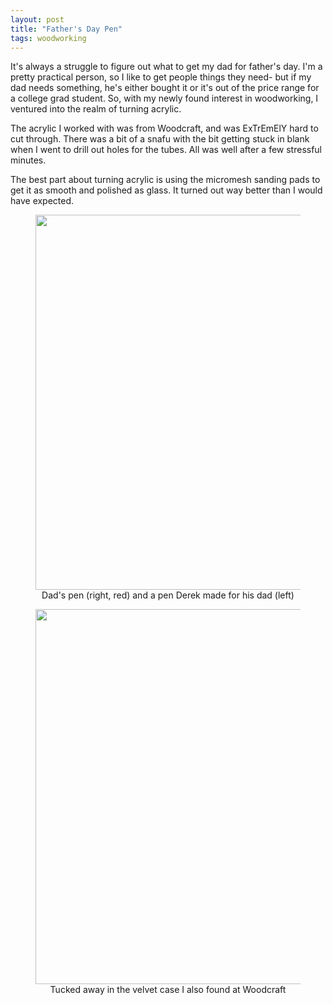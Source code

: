 ```yaml
---
layout: post
title: "Father's Day Pen"
tags: woodworking
---
```


It's always a struggle to figure out what to get my dad for father's day. I'm a pretty practical person, so I like to get people things they need- but if my dad needs something, he's either bought it or it's out of the price range for a college grad student. So, with my newly found interest in woodworking, I ventured into the realm of turning acrylic.

The acrylic I worked with was from Woodcraft, and was ExTrEmElY hard to cut through. There was a bit of a snafu with the bit getting stuck in blank when I went to drill out holes for the tubes. All was well after a few stressful minutes.

The best part about turning acrylic is using the micromesh sanding pads to get it as smooth and polished as glass. It turned out way better than I would have expected.

<center>
<figure>
  <img src="../images/posts/fathers_day_pen1.JPG" style="width: 600px;">
  <figcaption>Dad's pen (right, red) and a pen Derek made for his dad (left)</figcaption>
</figure>

<p></p>

<figure>
  <img src="../images/posts/fathers_day_pen2.JPG" style="width: 600px;">
  <figcaption>Tucked away in the velvet case I also found at Woodcraft</figcaption>
</figure>
</center>
